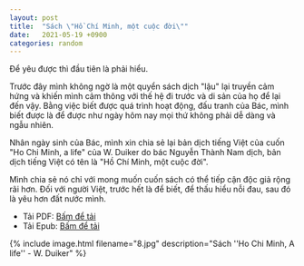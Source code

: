 ```yaml
---
layout: post
title:  "Sách \"Hồ Chí Minh, một cuộc đời\""
date:   2021-05-19 +0900
categories: random
---
```

Để yêu được thì đầu tiên là phải hiểu.

Trước đây mình không ngờ là một quyển sách dịch "lậu" lại truyền cảm hứng và khiến mình cảm thông với thế hệ đi trước và di sản của họ để lại đến vậy.
Bằng việc biết được quá trình hoạt động, đấu tranh của Bác, mình biết được là để được như ngày hôm nay mọi thứ không phải dễ dàng và ngẫu nhiên.

Nhân ngày sinh của Bác, mình xin chia sẻ lại bản dịch tiếng Việt của cuốn "Ho Chi Minh, a life" của W. Duiker do bác Nguyễn Thành Nam dịch, bản dịch tiếng Việt có tên là "Hồ Chí Minh, một cuộc đời". 

Mình chia sẻ nó chỉ với mong muốn cuốn sách có thể tiếp cận độc giả rộng rãi hơn. Đối với người Việt, trước hết là để biết, để thấu hiểu nỗi đau, sau đó là yêu hơn đất nước mình.

- Tải PDF: [Bấm để tải](/files/hcm_mot_cuoc_doi.pdf)
- Tải Epub: [Bấm để tải](/files/hcm_mot_cuoc_doi.epub)

{% include image.html filename="8.jpg" description="Sách ''Ho Chi Minh, A life'' - W. Duiker" %}
